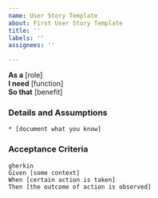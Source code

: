 ```yaml
---
name: User Story Template
about: First User Story Template
title: ''
labels: ''
assignees: ''

---
```


**As a** [role]  
**I need** [function]  
**So that** [benefit]  

      
### Details and Assumptions
    * [document what you know]      
### Acceptance Criteria     
    gherkin 
    Given [some context]
    When [certain action is taken]
    Then [the outcome of action is observed]
